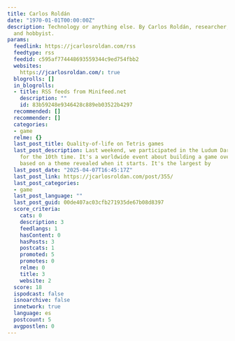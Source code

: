 ```yaml
---
title: Carlos Roldán
date: "1970-01-01T00:00:00Z"
description: Technology or anything else. By Carlos Roldán, researcher, entrepreneur
  and hobbyist.
params:
  feedlink: https://jcarlosroldan.com/rss
  feedtype: rss
  feedid: c595af774448693559344c9ed754fbb2
  websites:
    https://jcarlosroldan.com/: true
  blogrolls: []
  in_blogrolls:
  - title: RSS feeds from Minifeed.net
    description: ""
    id: 83b59248e9346428c889eb03522b4297
  recommended: []
  recommender: []
  categories:
  - game
  relme: {}
  last_post_title: Quality-of-life on Tetris games
  last_post_description: Last weekend, we participated in the Ludum Dare game jam
    for the 10th time. It's a worldwide event about building a game over the weekend
    based on a theme revealed when it starts. It's the largest by
  last_post_date: "2025-04-07T16:45:17Z"
  last_post_link: https://jcarlosroldan.com/post/355/
  last_post_categories:
  - game
  last_post_language: ""
  last_post_guid: 00de407ac03cfb271935de67b08d8397
  score_criteria:
    cats: 0
    description: 3
    feedlangs: 1
    hasContent: 0
    hasPosts: 3
    postcats: 1
    promoted: 5
    promotes: 0
    relme: 0
    title: 3
    website: 2
  score: 18
  ispodcast: false
  isnoarchive: false
  innetwork: true
  language: es
  postcount: 5
  avgpostlen: 0
---
```

